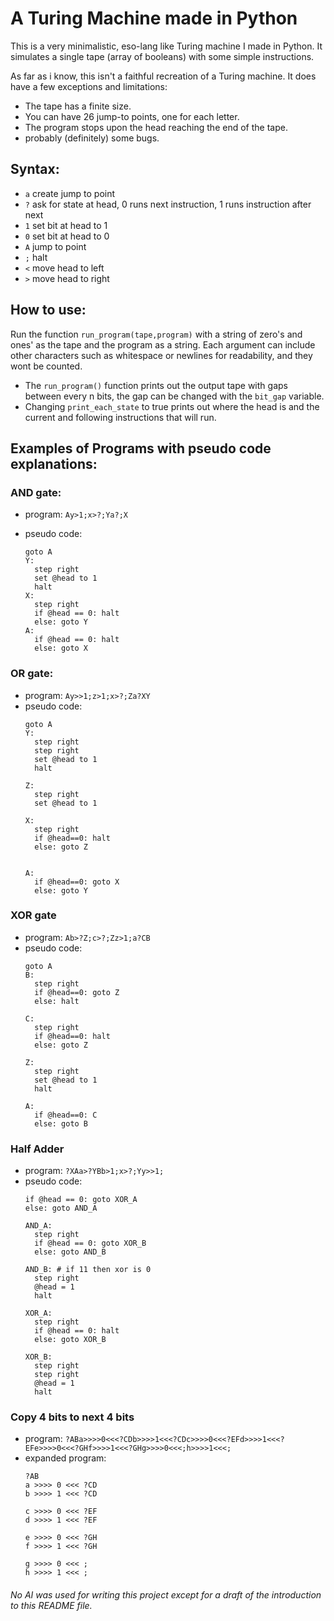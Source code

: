 # A Turing Machine made in Python
This is a very minimalistic, eso-lang like Turing machine I made in Python. It simulates a single tape (array of booleans) with some simple instructions.

As far as i know, this isn't a faithful recreation of a Turing machine. It does have a few exceptions and limitations:
- The tape has a finite size.
- You can have 26 jump-to points, one for each letter.
- The program stops upon the head reaching the end of the tape.
- probably (definitely) some bugs.
  
## Syntax:
- `a` create jump to point
- `?` ask for state at head, 0 runs next instruction, 1 runs instruction after next
- `1` set bit at head to 1
- `0` set bit at head to 0
- `A` jump to point
- `;` halt
- `<` move head to left
- `>` move head to right

## How to use:
Run the function `run_program(tape,program)` with a string of zero's and ones' as the tape and the program as a string. Each argument can include other characters such as whitespace or newlines for readability, and they wont be counted.
- The `run_program()` function prints out the output tape with gaps between every n bits, the gap can be changed with the `bit_gap` variable.
- Changing `print_each_state` to true prints out where the head is and the current and following instructions that will run.


## Examples of Programs with pseudo code explanations:

### AND gate:
- program: `Ay>1;x>?;Ya?;X`

- pseudo code:
  ```
  goto A
  Y:
    step right
    set @head to 1
    halt
  X:
    step right
    if @head == 0: halt
    else: goto Y
  A:
    if @head == 0: halt
    else: goto X
  ```

### OR gate:
- program: `Ay>>1;z>1;x>?;Za?XY`
- pseudo code:
  ```
  goto A
  Y:
    step right
    step right
    set @head to 1
    halt

  Z:
    step right
    set @head to 1

  X:
    step right
    if @head==0: halt
    else: goto Z


  A:
    if @head==0: goto X
    else: goto Y
  ```
### XOR gate
- program: `Ab>?Z;c>?;Zz>1;a?CB`
- pseudo code:
  ```
  goto A
  B:
    step right
    if @head==0: goto Z
    else: halt

  C:
    step right
    if @head==0: halt
    else: goto Z

  Z:
    step right
    set @head to 1
    halt

  A:
    if @head==0: C
    else: goto B
  ```

### Half Adder
- program: `?XAa>?YBb>1;x>?;Yy>>1;`
- pseudo code:
  ```
  if @head == 0: goto XOR_A
  else: goto AND_A

  AND_A:
    step right
    if @head == 0: goto XOR_B
    else: goto AND_B

  AND_B: # if 11 then xor is 0
    step right
    @head = 1
    halt

  XOR_A:
    step right
    if @head == 0: halt
    else: goto XOR_B

  XOR_B:
    step right
    step right
    @head = 1
    halt
  ```
### Copy 4 bits to next 4 bits
- program: `?ABa>>>>0<<<?CDb>>>>1<<<?CDc>>>>0<<<?EFd>>>>1<<<?EFe>>>>0<<<?GHf>>>>1<<<?GHg>>>>0<<<;h>>>>1<<<;`
- expanded program:
  ```
  ?AB
  a >>>> 0 <<< ?CD
  b >>>> 1 <<< ?CD

  c >>>> 0 <<< ?EF
  d >>>> 1 <<< ?EF

  e >>>> 0 <<< ?GH
  f >>>> 1 <<< ?GH

  g >>>> 0 <<< ;
  h >>>> 1 <<< ;
  ```

###### No AI was used for writing this project except for a draft of the introduction to this README file.
